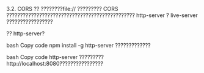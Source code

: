 3.2. CORS ??
????????file:// ????????? CORS ??????????????????????????????????????????????? http-server ? live-server ?????????????????

?? http-server?

bash
Copy code
npm install -g http-server
?????????????

bash
Copy code
http-server
????????? http://localhost:8080????????????????